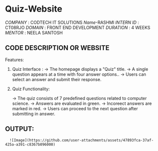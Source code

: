 # Quiz-Website 
*COMPANY* : CODTECH IT SOLUTIONS
*Name*-RASHMI
*INTERN ID* : CT08RJO
*DOMAIN* : FRONT END DEVELOPMENT
*DURATION* : 4 WEEKS
*MENTOR* : NEELA SANTOSH

## CODE DESCRIPTION OR WEBSITE 
Features:
1. Quiz Interface :
   -> The homepage displays a "Quiz" title.
   -> A single question appears at a time with four answer options..
   -> Users can select an answer and submit their response.

2. Quiz Functionality:

   -> The quiz consists of 7 predefined  questions related to computer science.
   -> Answers are evaluated in green.
   -> Incoreect answers are marked in red.
   -> Users can proceed to the next question after submitting in answer.

## OUTPUT:


 
      ![Image](https://github.com/user-attachments/assets/47893fca-37af-425a-a391-c8367b096000)
